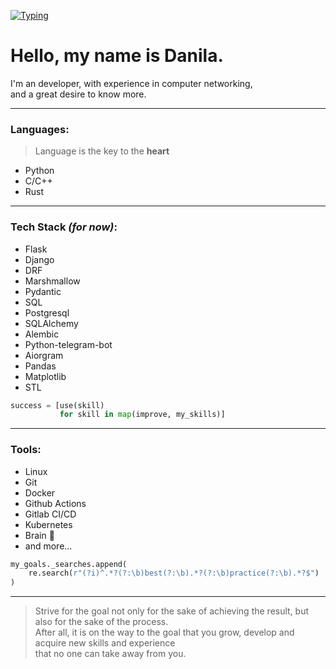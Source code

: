 [![Typing](https://readme-typing-svg.herokuapp.com?font=DejaVu+Sans+Mono&size=50&duration=2000&color=F74242&center=true&vCenter=true&width=1000&lines=Harder;Better;Faster;Stronger)](https://git.io/typing-svg)

# Hello, my name is Danila.
I'm an developer, with experience in computer networking, \
and a great desire to know more.

---
### Languages:
> Language is the key to the **heart**
- Python
- C/C++
- Rust
---
### Tech Stack *(for now)*:
- Flask
- Django
- DRF
- Marshmallow
- Pydantic
- SQL
- Postgresql
- SQLAlchemy
- Alembic
- Python-telegram-bot
- Aiorgram
- Pandas
- Matplotlib
- STL
```python
success = [use(skill)
           for skill in map(improve, my_skills)]
```
---
### Tools:
- Linux
- Git
- Docker
- Github Actions
- Gitlab CI/CD
- Kubernetes
- Brain 🧠
- and more...
```python
my_goals._searches.append(
    re.search(r"(?i)^.*?(?:\b)best(?:\b).*?(?:\b)practice(?:\b).*?$")
)
```
---
> Strive for the goal not only for the sake of achieving the result, but also for the sake of the process. \
> After all, it is on the way to the goal that you grow, develop and acquire new skills and experience \
> that no one can take away from you.
